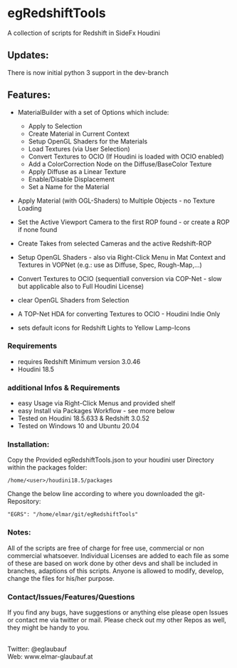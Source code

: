 # egRedshiftTools

A collection of scripts for Redshift in SideFx Houdini

## Updates:
There is now initial python 3 support in the dev-branch

## Features:

- MaterialBuilder with a set of Options which include:
  - Apply to Selection
  - Create Material in Current Context
  - Setup OpenGL Shaders for the Materials
  - Load Textures (via User Selection)
  - Convert Textures to OCIO (If Houdini is loaded with OCIO enabled)
  - Add a ColorCorrection Node on the Diffuse/BaseColor Texture
  - Apply Diffuse as a Linear Texture
  - Enable/Disable Displacement
  - Set a Name for the Material

- Apply Material (with OGL-Shaders) to Multiple Objects - no Texture Loading
- Set the Active Viewport Camera to the first ROP found - or create a ROP if none found
- Create Takes from selected Cameras and the active Redshift-ROP
- Setup OpenGL Shaders - also via Right-Click Menu in Mat Context and Textures in VOPNet (e.g.: use as Diffuse, Spec, Rough-Map,...)
- Convert Textures to OCIO (sequentiall conversion via COP-Net - slow but applicable also to Full Houdini License)
- clear OpenGL Shaders from Selection
- A TOP-Net HDA for converting Textures to OCIO - Houdini Indie Only
- sets default icons for Redshift Lights to Yellow Lamp-Icons

### Requirements

- requires Redshift Minimum version 3.0.46
- Houdini 18.5 

### additional Infos & Requirements

- easy Usage via Right-Click Menus and provided shelf
- easy Install via Packages Workflow - see more below
- Tested on Houdini 18.5.633 & Redshift 3.0.52
- Tested on Windows 10 and Ubuntu 20.04


### Installation:

Copy the Provided egRedshiftTools.json to your houdini user Directory within the packages folder:

```/home/<user>/houdini18.5/packages```

Change the below line according to where you downloaded the git-Repository:

```"EGRS": "/home/elmar/git/egRedshiftTools"```


### Notes:

All of the scripts are free of charge for free use, commercial or non commercial whatsoever.  Individual Licenses are added to each file as some of these are based on work done by other devs and shall be included in branches, adaptions of this scripts. Anyone is allowed to modify, develop, change the files for his/her purpose.


### Contact/Issues/Features/Questions

If you find any bugs, have suggestions or anything else please open Issues or contact me via twitter or mail. Please check out my other Repos as well, they might be handy to you.

<br>
Twitter: @eglaubauf <br>
Web: www.elmar-glaubauf.at
